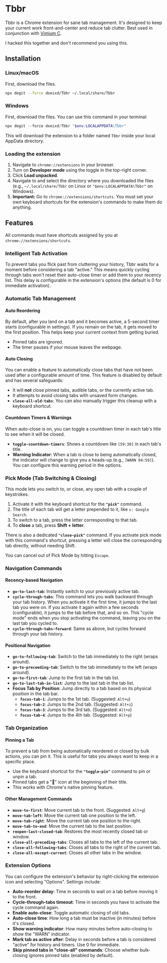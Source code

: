 # Tbbr

Tbbr is a Chrome extension for sane tab management. It's designed to keep your current work front-and-center and reduce tab clutter. Best used in conjunction with [Vimium C](https://github.com/gdh1995/vimium-c).

I hacked this together and don't recommend you using this.

## Installation

### Linux/macOS

First, download the files.
```sh
npx degit --force doeixd/Tbbr ~/.local/share/Tbbr
```

### Windows

First, download the files. You can use this command in your terminal:
```powershell
npx degit --force doeixd/Tbbr "$env:LOCALAPPDATA\Tbbr"
```
This will download the extension to a folder named `Tbbr` inside your local AppData directory.

### Loading the extension

1.  Navigate to `chrome://extensions` in your browser.
2.  Turn on **Developer mode** using the toggle in the top-right corner.
3.  Click **Load unpacked**.
4.  Navigate to and select the directory where you downloaded the files (e.g., `~/.local/share/Tbbr` on Linux or `"$env:LOCALAPPDATA\Tbbr"` on Windows).
5.  **Important:** Go to `chrome://extensions/shortcuts`. You must set your own keyboard shortcuts for the extension's commands to make them do anything.

## Features

All commands must have shortcuts assigned by you at `chrome://extensions/shortcuts`.

### Intelligent Tab Activation

To prevent tabs you flick past from cluttering your history, Tbbr waits for a moment before considering a tab "active." This means quickly cycling through tabs won't reset their auto-close timer or add them to your recency list. This delay is configurable in the extension's options (the default is 0 for immediate activation).

### Automatic Tab Management

#### Auto Reordering
By default, after you land on a tab and it becomes active, a 5-second timer starts (configurable in settings). If you remain on the tab, it gets moved to the first position. This helps keep your current context from getting buried.
*   Pinned tabs are ignored.
*   The timer pauses if your mouse leaves the webpage.

#### Auto Closing
You can enable a feature to automatically close tabs that have not been used after a configurable amount of time. This feature is disabled by default and has several safeguards:
*   It will **not** close pinned tabs, audible tabs, or the currently active tab.
*   It attempts to avoid closing tabs with unsaved form changes.
*   **`close-all-old-tabs`**: You can also manually trigger this cleanup with a keyboard shortcut.

#### Countdown Timers & Warnings
When auto-close is on, you can toggle a countdown timer in each tab's title to see when it will be closed.
*   **`toggle-countdown-timers`**: Shows a countdown like `[59:30]` in each tab's title.
*   **Warning Indicator**: When a tab is close to being automatically closed, the indicator will change to give you a heads-up (e.g., `[WARN 04:59]`). You can configure this warning period in the options.

### Pick Mode (Tab Switching & Closing)

This mode lets you switch to, or close, any open tab with a couple of keystrokes.
1.  Activate it with the keyboard shortcut for the **`"pick"`** command.
2.  The title of each tab will get a letter prepended to it, like `s: Google Search`.
3.  To switch to a tab, press the letter corresponding to that tab.
4.  To **close** a tab, press **Shift + letter**.

There is also a dedicated **`"close-pick"`** command. If you activate pick mode with this command's shortcut, pressing a letter will close the corresponding tab directly, without needing Shift.

You can cancel out of Pick Mode by hitting `Escape`.

### Navigation Commands

#### Recency-based Navigation
*   **`go-to-last-tab`**: Instantly switch to your previously active tab.
*   **`cycle-through-tabs`**: This command lets you walk backward through your tab history. When you activate it the first time, it jumps to the last tab you were on. If you activate it again within a few seconds (configurable), it jumps to the tab before that, and so on. This "cycle mode" ends when you stop activating the command, leaving you on the last tab you cycled to.
*   **`cycle-through-tabs-forward`**: Same as above, but cycles forward through your tab history.

#### Positional Navigation
*   **`go-to-following-tab`**: Switch to the tab immediately to the right (wraps around).
*   **`go-to-preceeding-tab`**: Switch to the tab immediately to the left (wraps around).
*   **`go-to-first-tab`**: Jump to the first tab in the tab list.
*   **`go-to-last-tab-in-list`**: Jump to the last tab in the tab list.
*   **Focus Tab by Position**: Jump directly to a tab based on its physical position in the tab bar.
    *   **`focus-tab-1`**: Jumps to the 1st tab. (Suggested: `Alt+u`)
    *   **`focus-tab-2`**: Jumps to the 2nd tab. (Suggested: `Alt+i`)
    *   **`focus-tab-3`**: Jumps to the 3rd tab. (Suggested: `Alt+o`)
    *   **`focus-tab-4`**: Jumps to the 4th tab. (Suggested: `Alt+p`)

### Tab Organization

#### Pinning a Tab
To prevent a tab from being automatically reordered or closed by bulk actions, you can pin it. This is useful for tabs you always want to keep in a specific place.
*   Use the keyboard shortcut for the **`"toggle-pin"`** command to pin or unpin a tab.
*   Pinned tabs get a "📌" icon at the beginning of their title.
*   This works with Chrome's native pinning feature.

#### Other Management Commands
*   **`move-to-first`**: Move current tab to the front. (Suggested: `Alt+g`)
*   **`move-tab-left`**: Move the current tab one position to the left.
*   **`move-tab-right`**: Move the current tab one position to the right.
*   **`move-tab-to-end`**: Move the current tab to the last position.
*   **`reopen-last-closed-tab`**: Restores the most recently closed tab or window.
*   **`close-all-preceding-tabs`**: Closes all tabs to the left of the current tab.
*   **`close-all-following-tabs`**: Closes all tabs to the right of the current tab.
*   **`close-all-except-current`**: Closes all other tabs in the window.

### Extension Options

You can configure the extension's behavior by right-clicking the extension icon and selecting "Options". Settings include:
*   **Auto-reorder delay**: Time in seconds to wait on a tab before moving it to the front.
*   **Cycle-through-tabs timeout**: Time in seconds you have to activate the cycle command again.
*   **Enable auto-close**: Toggle automatic closing of old tabs.
*   **Auto-close time**: How long a tab must be inactive (in minutes) before it's closed.
*   **Show warning indicator**: How many minutes before auto-closing to show the "WARN" indicator.
*   **Mark tab as active after**: Delay in seconds before a tab is considered "active" for history and timers. Use 0 for immediate.
*   **Skip pinned tabs in "close-all" commands**: Choose whether bulk-closing ignores pinned tabs (enabled by default).
